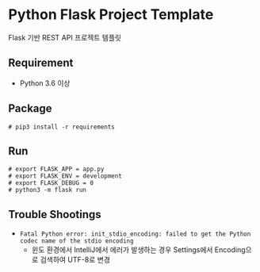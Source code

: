 # Python Flask Project Template

Flask 기반 REST API 프로젝트 템플릿

## Requirement

* Python 3.6 이상

## Package

```
# pip3 install -r requirements
```

## Run

```
# export FLASK_APP = app.py
# export FLASK_ENV = development
# export FLASK_DEBUG = 0
# python3 -m flask run 
```

## Trouble Shootings

* `Fatal Python error: init_stdio_encoding: failed to get the Python codec name of the stdio encoding`
  * 윈도 환경에서 IntelliJ에서 에러가 발생하는 경우 Settings에서 Encoding으로 검색하여 UTF-8로 변경 
